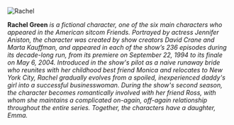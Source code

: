 ![Rachel](https://vignette.wikia.nocookie.net/friends/images/7/7e/5487b27b80c8d_-_mcx-rachel-green-0510-lgn.jpg/revision/latest/scale-to-width-down/191?cb=20160903061934 "Rachel")

**Rachel Green**
*is a fictional character, one of the six main characters who appeared in the American sitcom Friends. Portrayed by actress Jennifer Aniston, the character was created by show creators David Crane and Marta Kauffman, and appeared in each of the show’s 236 episodes during its decade-long run, from its premiere on September 22, 1994 to its finale on May 6, 2004. Introduced in the show's pilot as a naive runaway bride who reunites with her childhood best friend Monica and relocates to New York City, Rachel gradually evolves from a spoiled, inexperienced daddy's girl into a successful businesswoman. During the show's second season, the character becomes romantically involved with her friend Ross, with whom she maintains a complicated on-again, off-again relationship throughout the entire series. Together, the characters have a daughter, Emma.*